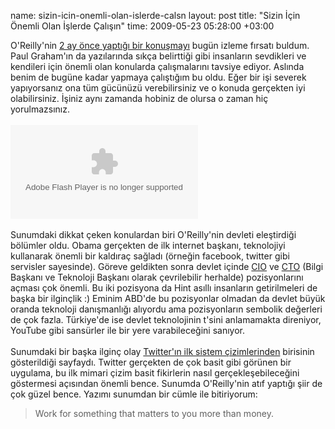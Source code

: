name: sizin-icin-onemli-olan-islerde-calsn
layout: post
title: "Sizin İçin Önemli Olan İşlerde Çalışın"
time: 2009-05-23 05:28:00 +03:00

O'Reilly'nin <a href="http://en.oreilly.com/et2009/public/schedule/detail/7689">2 ay önce yaptığı bir konuşmayı</a> bugün izleme fırsatı buldum. Paul Graham'ın da yazılarında sıkça belirttiği gibi insanların sevdikleri ve kendileri için önemli olan konularda çalışmalarını tavsiye ediyor. Aslında benim de bugüne kadar yapmaya çalıştığım bu oldu. Eğer bir işi severek yapıyorsanız ona tüm gücünüzü verebilirsiniz ve o konuda gerçekten iyi olabilirsiniz. İşiniz aynı zamanda hobiniz de olursa o zaman hiç yorulmazsınız.<br /><br /><embed src="http://blip.tv/play/AfLSU4WZSQ" type="application/x-shockwave-flash" allowscriptaccess="always" allowfullscreen="true"></embed> <br /><br />Sunumdaki dikkat çeken konulardan biri O'Reilly'nin devleti eleştirdiği bölümler oldu. Obama gerçekten de ilk internet başkanı, teknolojiyi kullanarak önemli bir kaldıraç sağladı (örneğin facebook, twitter gibi servisler sayesinde). Göreve geldikten sonra devlet içinde <a href="http://en.wikipedia.org/wiki/Vivek_Kundra">CIO</a> ve <a href="http://en.wikipedia.org/wiki/Aneesh_Chopra">CTO</a> (Bilgi Başkanı ve Teknoloji Başkanı olarak çevrilebilir herhalde) pozisyonlarını açması çok önemli. Bu iki pozisyona da Hint asıllı insanların getirilmeleri de başka bir ilginçlik :) Eminim ABD'de bu pozisyonlar olmadan da devlet büyük oranda teknoloji danışmanlığı alıyordu ama pozisyonların sembolik değerleri de çok fazla. Türkiye'de ise devlet teknolojinin t'sini anlamamakta direniyor, YouTube gibi sansürler ile bir yere varabileceğini sanıyor. <br /><br />Sunumdaki bir başka ilginç olay <a href="http://www.flickr.com/photos/jackdorsey/182613360/">Twitter'ın ilk sistem çizimlerinden</a> birisinin gösterildiği sayfaydı. Twitter gerçekten de çok basit gibi görünen bir uygulama, bu ilk mimari çizim basit fikirlerin nasıl gerçekleşebileceğini göstermesi açısından önemli bence. Sunumda O'Reilly'nin atıf yaptığı şiir de çok güzel bence. Yazımı sunumdan bir cümle ile bitiriyorum:<br /><blockquote>Work for something that matters to you more than money.</blockquote>
